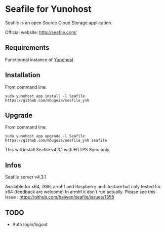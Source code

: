 Seafile for Yunohost
============

Seafile is an open Source Cloud Storage application.

Official website: <http://seafile.com/>

Requirements
------------

Functionnal instance of [Yunohost](https://yunohost.org/#/)

Installation
------------

From command line:

`sudo yunohost app install -l Seafile https://github.com/mbugeia/seafile_ynh`

Upgrade
-------

From command line:

`sudo yunohost app upgrade -l Seafile https://github.com/mbugeia/seafile_ynh seafile`

This will install Seafile v4.3.1 with HTTPS Sync only.

Infos
-----

Seafile server v4.3.1

Available for x64, i386, armhf and Raspberry architecture but only tested for x64 (feedback are welcome)
In armhf it don't run actually. Please see this issue : https://github.com/haiwen/seafile/issues/1358

TODO
-----

 - Auto login/logout